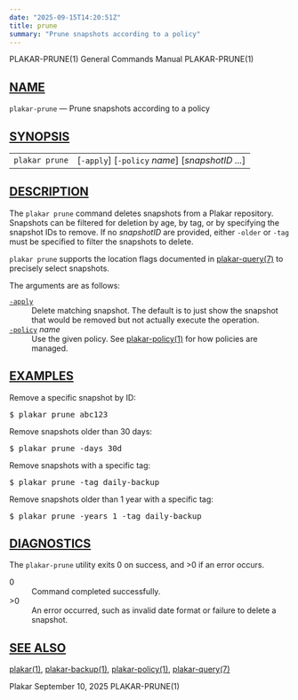 ```yaml
---
date: "2025-09-15T14:20:51Z"
title: prune
summary: "Prune snapshots according to a policy"
---
```

<div class="head" role="doc-pageheader" aria-label="Manual header
  line"><span class="head-ltitle">PLAKAR-PRUNE(1)</span>
  <span class="head-vol">General Commands Manual</span>
  <span class="head-rtitle">PLAKAR-PRUNE(1)</span></div>
<main class="manual-text">
<section class="Sh">
<h2 class="Sh" id="NAME"><a class="permalink" href="#NAME">NAME</a></h2>
<p class="Pp"><code class="Nm">plakar-prune</code> &#x2014;
    <span class="Nd" role="doc-subtitle">Prune snapshots according to a
    policy</span></p>
</section>
<section class="Sh">
<h2 class="Sh" id="SYNOPSIS"><a class="permalink" href="#SYNOPSIS">SYNOPSIS</a></h2>
<table class="Nm">
  <tr>
    <td><code class="Nm">plakar prune</code></td>
    <td>[<code class="Fl">-apply</code>] [<code class="Fl">-policy</code>
      <var class="Ar">name</var>] [<var class="Ar">snapshotID ...</var>]</td>
  </tr>
</table>
</section>
<section class="Sh">
<h2 class="Sh" id="DESCRIPTION"><a class="permalink" href="#DESCRIPTION">DESCRIPTION</a></h2>
<p class="Pp">The <code class="Nm">plakar prune</code> command deletes snapshots
    from a Plakar repository. Snapshots can be filtered for deletion by age, by
    tag, or by specifying the snapshot IDs to remove. If no
    <var class="Ar">snapshotID</var> are provided, either
    <code class="Fl">-older</code> or <code class="Fl">-tag</code> must be
    specified to filter the snapshots to delete.</p>
<p class="Pp"><code class="Nm">plakar prune</code> supports the location flags
    documented in
    <a class="Xr" href="../plakar-query/" aria-label="plakar-query, section
    7">plakar-query(7)</a> to precisely select snapshots.</p>
<p class="Pp">The arguments are as follows:</p>
<dl class="Bl-tag">
  <dt id="apply"><a class="permalink" href="#apply"><code class="Fl">-apply</code></a></dt>
  <dd>Delete matching snapshot. The default is to just show the snapshot that
      would be removed but not actually execute the operation.</dd>
  <dt id="policy"><a class="permalink" href="#policy"><code class="Fl">-policy</code></a>
    <var class="Ar">name</var></dt>
  <dd>Use the given policy. See
      <a class="Xr" href="../plakar-policy/" aria-label="plakar-policy, section
      1">plakar-policy(1)</a> for how policies are managed.</dd>
</dl>
</section>
<section class="Sh">
<h2 class="Sh" id="EXAMPLES"><a class="permalink" href="#EXAMPLES">EXAMPLES</a></h2>
<p class="Pp">Remove a specific snapshot by ID:</p>
<div class="Bd Pp Bd-indent Li">
<pre>$ plakar prune abc123</pre>
</div>
<p class="Pp">Remove snapshots older than 30 days:</p>
<div class="Bd Pp Bd-indent Li">
<pre>$ plakar prune -days 30d</pre>
</div>
<p class="Pp">Remove snapshots with a specific tag:</p>
<div class="Bd Pp Bd-indent Li">
<pre>$ plakar prune -tag daily-backup</pre>
</div>
<p class="Pp">Remove snapshots older than 1 year with a specific tag:</p>
<div class="Bd Pp Bd-indent Li">
<pre>$ plakar prune -years 1 -tag daily-backup</pre>
</div>
</section>
<section class="Sh">
<h2 class="Sh" id="DIAGNOSTICS"><a class="permalink" href="#DIAGNOSTICS">DIAGNOSTICS</a></h2>
<p class="Pp">The <code class="Nm">plakar-prune</code> utility exits&#x00A0;0 on
    success, and&#x00A0;&gt;0 if an error occurs.</p>
<dl class="Bl-tag">
  <dt>0</dt>
  <dd>Command completed successfully.</dd>
  <dt>&gt;0</dt>
  <dd>An error occurred, such as invalid date format or failure to delete a
      snapshot.</dd>
</dl>
</section>
<section class="Sh">
<h2 class="Sh" id="SEE_ALSO"><a class="permalink" href="#SEE_ALSO">SEE
  ALSO</a></h2>
<p class="Pp"><a class="Xr" href="../plakar/" aria-label="plakar, section
    1">plakar(1)</a>,
    <a class="Xr" href="../plakar-backup/" aria-label="plakar-backup, section
    1">plakar-backup(1)</a>,
    <a class="Xr" href="../plakar-policy/" aria-label="plakar-policy, section
    1">plakar-policy(1)</a>,
    <a class="Xr" href="../plakar-query/" aria-label="plakar-query, section
    7">plakar-query(7)</a></p>
</section>
</main>
<div class="foot" role="doc-pagefooter" aria-label="Manual footer
  line"><span class="foot-left">Plakar</span> <span class="foot-date">September
  10, 2025</span> <span class="foot-right">PLAKAR-PRUNE(1)</span></div>
